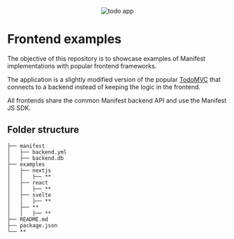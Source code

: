 <div align="center">
  <img src="https://github.com/user-attachments/assets/7afad85a-b285-4bd0-b36a-43f7558e2838" alt="todo app">
</div>

# Frontend examples

The objective of this repository is to showcase examples of Manifest implementations with popular frontend frameworks.

The application is a slightly modified version of the popular [TodoMVC](https://todomvc.com/) that connects to a backend instead of keeping the logic in the frontend.

All frontends share the common Manifest backend API and use the Manifest JS SDK.

## Folder structure

```
├── manifest
│   ├── backend.yml
│   ├── backend.db
├── examples
│   ├── nextjs
│   │   ├── **
│   ├── react
│   │   ├── **
│   ├── svelte
│   │   ├── **
│   ├── **
│   │   ├── **
├── README.md
├── package.json
└── **

```
